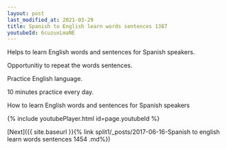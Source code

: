 ```yaml
---
layout: post
last_modified_at: 2021-03-29
title: Spanish to English learn words sentences 1387 
youtubeId: 6cuzuxLmaNE
---
```

 
 
Helps to learn English words and sentences for Spanish speakers.

Opportunitiy to repeat the words sentences. 

Practice English language. 
 
10 minutes practice every day. 
 
How to learn English words and sentences for Spanish speakers 
 
{% include youtubePlayer.html id=page.youtubeId %}
 
 
[Next]({{ site.baseurl }}{% link  split1/_posts/2017-06-16-Spanish to english learn words sentences 1454 .md%})
 
